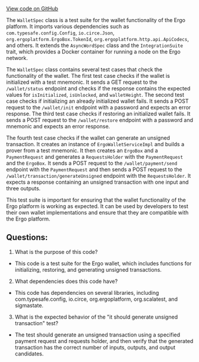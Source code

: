 [View code on GitHub](https://github.com/ergoplatform/ergo/src/it/scala/org/ergoplatform/it/WalletSpec.scala)

The `WalletSpec` class is a test suite for the wallet functionality of the Ergo platform. It imports various dependencies such as `com.typesafe.config.Config`, `io.circe.Json`, `org.ergoplatform.ErgoBox.TokenId`, `org.ergoplatform.http.api.ApiCodecs`, and others. It extends the `AsyncWordSpec` class and the `IntegrationSuite` trait, which provides a Docker container for running a node on the Ergo network. 

The `WalletSpec` class contains several test cases that check the functionality of the wallet. The first test case checks if the wallet is initialized with a test mnemonic. It sends a GET request to the `/wallet/status` endpoint and checks if the response contains the expected values for `isInitialized`, `isUnlocked`, and `walletHeight`. The second test case checks if initializing an already initialized wallet fails. It sends a POST request to the `/wallet/init` endpoint with a password and expects an error response. The third test case checks if restoring an initialized wallet fails. It sends a POST request to the `/wallet/restore` endpoint with a password and mnemonic and expects an error response. 

The fourth test case checks if the wallet can generate an unsigned transaction. It creates an instance of `ErgoWalletServiceImpl` and builds a prover from a test mnemonic. It then creates an `ErgoBox` and a `PaymentRequest` and generates a `RequestsHolder` with the `PaymentRequest` and the `ErgoBox`. It sends a POST request to the `/wallet/payment/send` endpoint with the `PaymentRequest` and then sends a POST request to the `/wallet/transaction/generateUnsigned` endpoint with the `RequestsHolder`. It expects a response containing an unsigned transaction with one input and three outputs. 

This test suite is important for ensuring that the wallet functionality of the Ergo platform is working as expected. It can be used by developers to test their own wallet implementations and ensure that they are compatible with the Ergo platform.
## Questions: 
 1. What is the purpose of this code?
- This code is a test suite for the Ergo wallet, which includes functions for initializing, restoring, and generating unsigned transactions.

2. What dependencies does this code have?
- This code has dependencies on several libraries, including com.typesafe.config, io.circe, org.ergoplatform, org.scalatest, and sigmastate.

3. What is the expected behavior of the "it should generate unsigned transaction" test?
- The test should generate an unsigned transaction using a specified payment request and requests holder, and then verify that the generated transaction has the correct number of inputs, outputs, and output candidates.